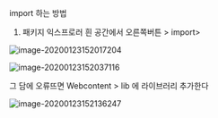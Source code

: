 import 하는 방법



1. 패키지 익스프로러 흰 공간에서 오른쪽버튼 > import> 

![image-20200123152017204](C:\Users\LG\AppData\Roaming\Typora\typora-user-images\image-20200123152017204.png)

![image-20200123152037116](C:\Users\LG\AppData\Roaming\Typora\typora-user-images\image-20200123152037116.png)



그 담에 오류뜨면 Webcontent > lib 에 라이브러리 추가한다

![image-20200123152136247](C:\Users\LG\AppData\Roaming\Typora\typora-user-images\image-20200123152136247.png)